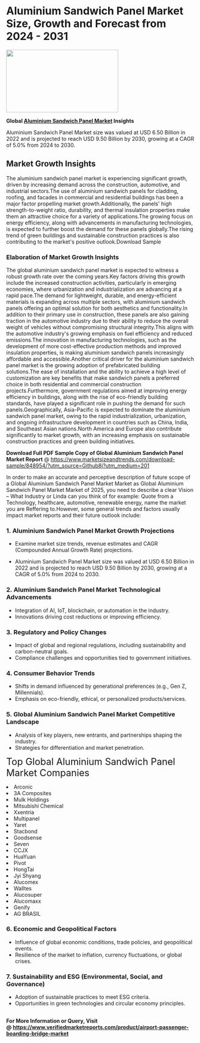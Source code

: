 <H1>Aluminium Sandwich Panel Market Size, Growth and Forecast from 2024 - 2031</H1><img class="aligncenter size-medium wp-image-584254" src="https://thirdeyenews.in/wp-content/uploads/2024/09/Global-Market-Research-300x168.jpeg" alt="" width="300" height="168" /><p><strong>Global&nbsp;<a href="https://www.marketsizeandtrends.com/download-sample/848954/?utm_source=Github8j?utm_medium=201">Aluminium Sandwich Panel Market</a> Insights</strong></p><p>Aluminium Sandwich Panel Market size was valued at USD 6.50 Billion in 2022 and is projected to reach USD 9.50 Billion by 2030, growing at a CAGR of 5.0% from 2024 to 2030.</p><p><h2>Market Growth Insights</h2> The aluminium sandwich panel market is experiencing significant growth, driven by increasing demand across the construction, automotive, and industrial sectors.The use of aluminium sandwich panels for cladding, roofing, and facades in commercial and residential buildings has been a major factor propelling market growth.Additionally, the panels' high strength-to-weight ratio, durability, and thermal insulation properties make them an attractive choice for a variety of applications.The growing focus on energy efficiency, along with advancements in manufacturing technologies, is expected to further boost the demand for these panels globally.The rising trend of green buildings and sustainable construction practices is also contributing to the market's positive outlook.Download Sample <h3>Elaboration of Market Growth Insights</h3> The global aluminium sandwich panel market is expected to witness a robust growth rate over the coming years.Key factors driving this growth include the increased construction activities, particularly in emerging economies, where urbanization and industrialization are advancing at a rapid pace.The demand for lightweight, durable, and energy-efficient materials is expanding across multiple sectors, with aluminium sandwich panels offering an optimal solution for both aesthetics and functionality.In addition to their primary use in construction, these panels are also gaining traction in the automotive industry due to their ability to reduce the overall weight of vehicles without compromising structural integrity.This aligns with the automotive industry's growing emphasis on fuel efficiency and reduced emissions.The innovation in manufacturing technologies, such as the development of more cost-effective production methods and improved insulation properties, is making aluminium sandwich panels increasingly affordable and accessible.Another critical driver for the aluminium sandwich panel market is the growing adoption of prefabricated building solutions.The ease of installation and the ability to achieve a high level of customization are key benefits that make sandwich panels a preferred choice in both residential and commercial construction projects.Furthermore, government regulations aimed at improving energy efficiency in buildings, along with the rise of eco-friendly building standards, have played a significant role in pushing the demand for such panels.Geographically, Asia-Pacific is expected to dominate the aluminium sandwich panel market, owing to the rapid industrialization, urbanization, and ongoing infrastructure development in countries such as China, India, and Southeast Asian nations.North America and Europe also contribute significantly to market growth, with an increasing emphasis on sustainable construction practices and green building initiatives.</p><p><span class=""><strong>Download Full PDF Sample Copy of Global Aluminium Sandwich Panel Market Report</strong> @ <a href="https://www.marketsizeandtrends.com/download-sample/848954/?utm_source=Github8j?utm_medium=201" target="_blank">https://www.marketsizeandtrends.com/download-sample/848954/?utm_source=Github8j?utm_medium=201</a></span></p><p>In order to make an accurate and perceptive description of future scope of a Global&nbsp;Aluminium Sandwich Panel Market Market as Global&nbsp;Aluminium Sandwich Panel Market Market of 2025, you need to describe a clear Vision &ndash; What Industry or Linda can you think of for example: Quote from a Technology, healthcare, automotive, renewable energy, name the market you are Reffering to.However, some general trends and factors usually impact market reports and their future outlook include:</p><h3>1.&nbsp;<strong>Aluminium Sandwich Panel Market Growth Projections</strong></h3><ul><li>Examine market size trends, revenue estimates and CAGR (Compounded Annual Growth Rate) projections.</li><li><p>Aluminium Sandwich Panel Market size was valued at USD 6.50 Billion in 2022 and is projected to reach USD 9.50 Billion by 2030, growing at a CAGR of 5.0% from 2024 to 2030.</p></li></ul><h3>2.&nbsp;<strong>Aluminium Sandwich Panel Market Technological Advancements</strong></h3><ul><li>Integration of AI, IoT, blockchain, or automation in the industry.</li><li>Innovations driving cost reductions or improving efficiency.</li></ul><h3>3.&nbsp;<strong>Regulatory and Policy Changes</strong></h3><ul><li>Impact of global and regional regulations, including sustainability and carbon-neutral goals.</li><li>Compliance challenges and opportunities tied to government initiatives.</li></ul><h3>4.&nbsp;<strong>Consumer Behavior Trends</strong></h3><ul><li>Shifts in demand influenced by generational preferences (e.g., Gen Z, Millennials).</li><li>Emphasis on eco-friendly, ethical, or personalized products/services.</li></ul><h3>5.&nbsp;<strong>Global Aluminium Sandwich Panel Market Competitive Landscape</strong></h3><ul><li>Analysis of key players, new entrants, and partnerships shaping the industry.</li><li>Strategies for differentiation and market penetration.</li></ul><p data-pm-slice="1 1 []"><span style="color: inherit; font-family: inherit; font-size: 25px;">Top Global Aluminium Sandwich Panel Market Companies</span></p><div class="" data-test-id=""><p><li>Arconic</li><li> 3A Composites</li><li> Mulk Holdings</li><li> Mitsubishi Chemical</li><li> Xxentria</li><li> Multipanel</li><li> Yaret</li><li> Stacbond</li><li> Goodsense</li><li> Seven</li><li> CCJX</li><li> HuaYuan</li><li> Pivot</li><li> HongTai</li><li> Jyi Shyang</li><li> Alucomex</li><li> Walltes</li><li> Alucosuper</li><li> Alucomaxx</li><li> Genify</li><li> AG BRASIL</li></p></div><h3>6.&nbsp;<strong>Economic and Geopolitical Factors</strong></h3><ul><li>Influence of global economic conditions, trade policies, and geopolitical events.</li><li>Resilience of the market to inflation, currency fluctuations, or global crises.</li></ul><h3>7.&nbsp;<strong>Sustainability and ESG (Environmental, Social, and Governance)</strong></h3><ul><li>Adoption of sustainable practices to meet ESG criteria.</li><li>Opportunities in green technologies and circular economy principles.</li></ul><h2><strong style="font-size: 14px;">For More Information or Query, Visit @&nbsp;</strong><a style="background-color: #ffffff; font-size: 14px;" href="https://www.marketsizeandtrends.com/report/aluminium-sandwich-panel-market/" target="_blank">https://www.verifiedmarketreports.com/product/airport-passenger-boarding-bridge-market</a></h2>